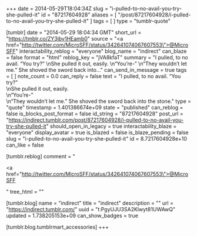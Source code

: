 +++
date = 2014-05-29T18:04:34Z
slug = "i-pulled-to-no-avail-you-try-she-pulled-it"
id = "87217604928"
aliases = [ "/post/87217604928/i-pulled-to-no-avail-you-try-she-pulled-it" ]
tags = [ ]
type = "tumblr-quote"

[tumblr]
date = "2014-05-29 18:04:34 GMT"
short_url = "https://tmblr.co/ZY3jby1HEamb0"
source = "<a href=\"http://twitter.com/MicroSFF/status/342641074067607553\">@MicroSFF</a>"
interactability_reblog = "everyone"
blog_name = "indirect"
can_blaze = false
format = "html"
reblog_key = "jVA8kfaT"
summary = "I pulled, to no avail. “You try?” \nShe pulled it out, easily. \n“You’re-” \n“They wouldn’t let me.” She shoved the sword back into..."
can_send_in_message = true
tags = [ ]
note_count = 0.0
can_reply = false
text = "I pulled, to no avail. &ldquo;You try?&rdquo;<br/>\nShe pulled it out, easily.<br/>\n&ldquo;You&rsquo;re-&rdquo;<br/>\n&ldquo;They wouldn&rsquo;t let me.&rdquo; She shoved the sword back into the stone."
type = "quote"
timestamp = 1.401386674e+09
state = "published"
can_reblog = false
is_blocks_post_format = false
id_string = "87217604928"
post_url = "https://indirect.tumblr.com/post/87217604928/i-pulled-to-no-avail-you-try-she-pulled-it"
should_open_in_legacy = true
interactability_blaze = "everyone"
display_avatar = true
is_blazed = false
is_blaze_pending = false
slug = "i-pulled-to-no-avail-you-try-she-pulled-it"
id = 8.7217604928e+10
can_like = false

[tumblr.reblog]
comment = "<p><a href=\"http://twitter.com/MicroSFF/status/342641074067607553\">@MicroSFF</a></p>"
tree_html = ""

[tumblr.blog]
name = "indirect"
title = "indirect"
description = ""
url = "https://indirect.tumblr.com/"
uuid = "t:PgyUJU3SA2Klwyt81UWAwQ"
updated = 1.738205153e+09
can_show_badges = true

[tumblr.blog.tumblrmart_accessories]
+++
